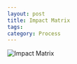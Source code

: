```yaml
---
layout: post
title: Impact Matrix
tags: 
category: Process
---
```


<img class="img-responsive" alt="Impact Matrix" src="{{ site.url }}/assets/images/Impact-Matrix.png">
